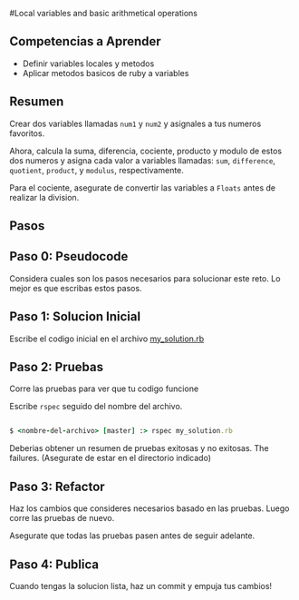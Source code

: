 #Local variables and basic arithmetical operations

## Competencias a Aprender
- Definir variables locales y metodos
- Aplicar metodos basicos de ruby a variables

## Resumen
Crear dos variables llamadas `num1` y `num2` y asignales a tus numeros favoritos.

Ahora, calcula la suma, diferencia, cociente, producto y modulo de estos dos numeros y asigna cada valor a variables llamadas: `sum`, `difference`, `quotient`, `product`, y `modulus`, respectivamente.

Para el cociente, asegurate de convertir las variables a `Floats` antes de realizar la division.

## Pasos

## Paso 0: Pseudocode
Considera cuales son los pasos necesarios para solucionar este reto. Lo mejor es que escribas estos pasos.

## Paso 1: Solucion Inicial
Escribe el codigo inicial en el archivo [my_solution.rb](my_solution.rb)

## Paso 2: Pruebas
Corre las pruebas para ver que tu codigo funcione

Escribe `rspec` seguido del nombre del archivo.

```ruby

$ <nombre-del-archivo> [master] :> rspec my_solution.rb

```

Deberias obtener un resumen de pruebas exitosas y no exitosas. The failures. (Asegurate de estar en el directorio indicado)

## Paso 3: Refactor
Haz los cambios que consideres necesarios basado en las pruebas. Luego corre las pruebas de nuevo.

Asegurate que todas las pruebas pasen antes de seguir adelante.

## Paso 4: Publica
Cuando tengas la solucion lista, haz un commit y empuja tus cambios!
